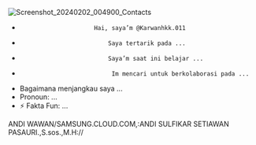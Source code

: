 ![Screenshot_20240202_004900_Contacts](https://github.com/AMMARESIDENTE/AMMARESIDENTE/assets/129389566/f35e348a-d7de-4302-b7f6-807e6ccf3ef4)
-                          Hai, saya’m @Karwanhkk.011                        
-                              Saya tertarik pada ...                            
-                              Saya’m saat ini belajar ...                            
-                              ️ Im mencari untuk berkolaborasi pada ...                            
- Bagaimana menjangkau saya ...
- Pronoun: ...
- ⚡ Fakta Fun: ...

<!---
AMMARESIDENTE/AMMARESIDENTE adalah repositori khusus ✨ karena README.md (berkas ini) muncul pada profil GitHub Anda.
Anda dapat klik tautan Preview untuk melihat perubahan Anda.
--->
ANDI WAWAN/SAMSUNG.CLOUD.COM,:ANDI SULFIKAR SETIAWAN PASAURI.,S.sos.,M.H://

